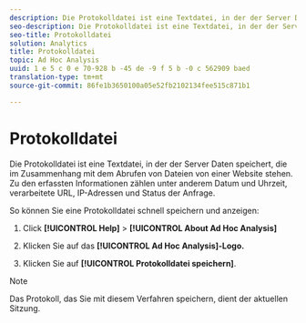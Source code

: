 ```yaml
---
description: Die Protokolldatei ist eine Textdatei, in der der Server Daten speichert, die im Zusammenhang mit dem Abrufen von Dateien von einer Website stehen. Zu den erfassten Informationen zählen unter anderem Datum und Uhrzeit, verarbeitete URL, IP-Adressen und Status der Anfrage.
seo-description: Die Protokolldatei ist eine Textdatei, in der der Server Daten speichert, die im Zusammenhang mit dem Abrufen von Dateien von einer Website stehen. Zu den erfassten Informationen zählen unter anderem Datum und Uhrzeit, verarbeitete URL, IP-Adressen und Status der Anfrage.
seo-title: Protokolldatei
solution: Analytics
title: Protokolldatei
topic: Ad Hoc Analysis
uuid: 1 e 5 c 0 e 70-928 b -45 de -9 f 5 b -0 c 562909 baed
translation-type: tm+mt
source-git-commit: 86fe1b3650100a05e52fb2102134fee515c871b1

---
```



# Protokolldatei

Die Protokolldatei ist eine Textdatei, in der der Server Daten speichert, die im Zusammenhang mit dem Abrufen von Dateien von einer Website stehen. Zu den erfassten Informationen zählen unter anderem Datum und Uhrzeit, verarbeitete URL, IP-Adressen und Status der Anfrage.

So können Sie eine Protokolldatei schnell speichern und anzeigen:

1. Click **[!UICONTROL Help]** &gt; **[!UICONTROL About Ad Hoc Analysis]**

1. Klicken Sie auf das **[!UICONTROL Ad Hoc Analysis]-Logo.**
1. Klicken Sie auf **[!UICONTROL Protokolldatei speichern]**.

>[!NOTE]
>
>Das Protokoll, das Sie mit diesem Verfahren speichern, dient der aktuellen Sitzung.

